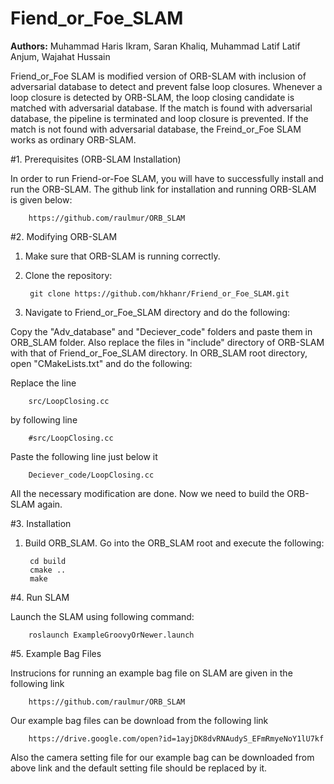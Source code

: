 # Fiend_or_Foe_SLAM
**Authors:** Muhammad Haris Ikram, Saran Khaliq, Muhammad Latif Latif Anjum, Wajahat Hussain


Friend_or_Foe SLAM is modified version of ORB-SLAM with inclusion of adversarial database to detect and prevent false loop closures. Whenever a loop closure is detected by ORB-SLAM, the loop closing candidate is matched with adversarial database. If the match is found with adversarial database, the pipeline is terminated and loop closure is prevented. If the match is not found with adversarial database, the Freind_or_Foe SLAM works as ordinary ORB-SLAM.


#1. Prerequisites (ORB-SLAM Installation)

In order to run Friend-or-Foe SLAM, you will have to successfully install and run the ORB-SLAM. The github link for installation and running ORB-SLAM is given below:

		https://github.com/raulmur/ORB_SLAM


#2. Modifying ORB-SLAM
1. Make sure that ORB-SLAM is running correctly.
2. Clone the repository:

		git clone https://github.com/hkhanr/Friend_or_Foe_SLAM.git

3. Navigate to Friend_or_Foe_SLAM directory and do the following:

Copy the "Adv_database" and "Deciever_code" folders and paste them in ORB_SLAM folder.
Also replace the files in "include" directory of ORB-SLAM with that of Friend_or_Foe_SLAM directory.
In ORB_SLAM  root directory, open "CMakeLists.txt" and do the following:
	
Replace the line
	
		src/LoopClosing.cc
		
by following line

		#src/LoopClosing.cc
		
Paste the following line just below it
	
		Deciever_code/LoopClosing.cc

All the necessary modification are done. Now we need to build the ORB-SLAM again.

#3. Installation
1. Build ORB_SLAM. Go into the ORB_SLAM root and execute the following:

		cd build
		cmake ..
		make

#4. Run SLAM

Launch the SLAM using following command:

		roslaunch ExampleGroovyOrNewer.launch

#5. Example Bag Files
		
Instrucions for running an example bag file on SLAM are given in the following link
		
		https://github.com/raulmur/ORB_SLAM
		
Our example bag files can be download from the following link

		https://drive.google.com/open?id=1ayjDK8dvRNAudyS_EFmRmyeNoY1lU7kf
		
Also the camera setting file for our example bag can be downloaded from above link and the default setting file should be replaced by it.
